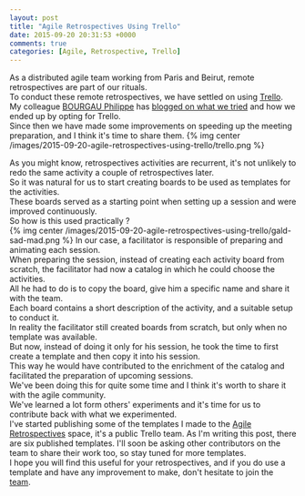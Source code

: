 ```yaml
---
layout: post
title: "Agile Retrospectives Using Trello"
date: 2015-09-20 20:31:53 +0000
comments: true
categories: [Agile, Retrospective, Trello]
---
```

As a distributed agile team working from Paris and Beirut, remote retrospectives are part of our rituals.  
To conduct these remote retrospectives, we have settled on using [Trello](https://trello.com/).   
My colleague [BOURGAU Philippe](http://philippe.bourgau.net/) has [blogged on what we tried](http://philippe.bourgau.net/trellospectives-remote-retrospectives-with-trello/) and how we ended up by opting for Trello.  
Since then we have made some improvements on speeding up the meeting preparation, and I think it's time to share them.
{% img center /images/2015-09-20-agile-retrospectives-using-trello/trello.png %}       
<!-- more -->
As you might know, retrospectives activities are recurrent, it's not unlikely to redo the same activity a couple of retrospectives later.  
So it was natural for us to start creating boards to be used as templates for the activities.   
These boards served as a starting point when setting up a session and were improved continuously.   
So how is this used practically ?  
{% img center /images/2015-09-20-agile-retrospectives-using-trello/gald-sad-mad.png %}
In our case, a facilitator is responsible of preparing and animating each session.   
When preparing the session, instead of creating each activity board from scratch, the facilitator had now a catalog in which he could choose the activities.   
All he had to do is to copy the board, give him a specific name and share it with the team.   
Each board contains a short description of the activity, and a suitable setup to conduct it.  
In reality the facilitator still created boards from scratch, but only when no template was available.  
But now, instead of doing it only for his session, he took the time to first create a template and then copy it into his session.   
This way he would have contributed to the enrichment of the catalog and facilitated the preparation of upcoming sessions.   
We've been doing this for quite some time and I think it's worth to share it with the agile community.   
We've learned a lot form others' experiments and it's time for us to contribute back with what we experimented.    
I've started publishing some of the templates I made to the [Agile Retrospectives](https://trello.com/agileretrospectives) space, it's a public Trello team.
As I'm writing this post, there are six published templates. I'll soon be asking other contributors on the team to share their work too, so stay tuned for more templates.   
I hope you will find this useful for your retrospectives, and if you do use a template and have any improvement to make, don't hesitate to join the [team](https://trello.com/agileretrospectives).
        
    